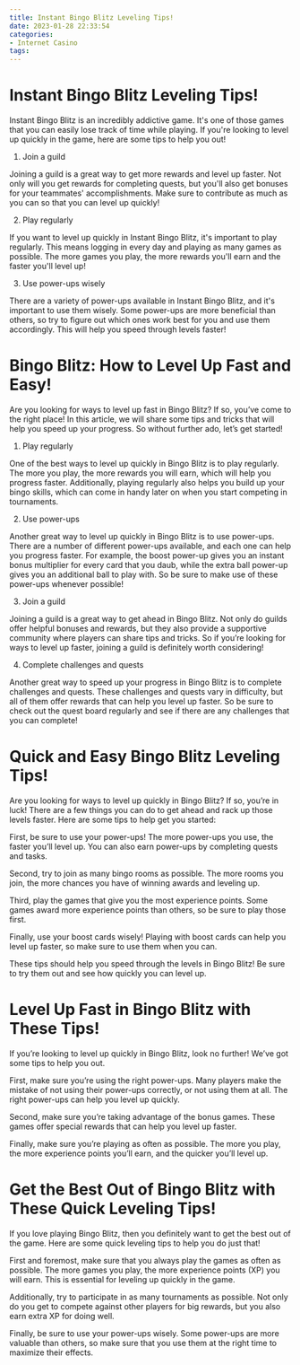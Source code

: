 ```yaml
---
title: Instant Bingo Blitz Leveling Tips!
date: 2023-01-28 22:33:54
categories:
- Internet Casino
tags:
---
```



# Instant Bingo Blitz Leveling Tips!

Instant Bingo Blitz is an incredibly addictive game. It's one of those games that you can easily lose track of time while playing. If you're looking to level up quickly in the game, here are some tips to help you out!

1. Join a guild

Joining a guild is a great way to get more rewards and level up faster. Not only will you get rewards for completing quests, but you'll also get bonuses for your teammates' accomplishments. Make sure to contribute as much as you can so that you can level up quickly!

2. Play regularly

If you want to level up quickly in Instant Bingo Blitz, it's important to play regularly. This means logging in every day and playing as many games as possible. The more games you play, the more rewards you'll earn and the faster you'll level up!

3. Use power-ups wisely

There are a variety of power-ups available in Instant Bingo Blitz, and it's important to use them wisely. Some power-ups are more beneficial than others, so try to figure out which ones work best for you and use them accordingly. This will help you speed through levels faster!

# Bingo Blitz: How to Level Up Fast and Easy!

Are you looking for ways to level up fast in Bingo Blitz? If so, you’ve come to the right place! In this article, we will share some tips and tricks that will help you speed up your progress. So without further ado, let’s get started!

1. Play regularly

One of the best ways to level up quickly in Bingo Blitz is to play regularly. The more you play, the more rewards you will earn, which will help you progress faster. Additionally, playing regularly also helps you build up your bingo skills, which can come in handy later on when you start competing in tournaments.

2. Use power-ups

Another great way to level up quickly in Bingo Blitz is to use power-ups. There are a number of different power-ups available, and each one can help you progress faster. For example, the boost power-up gives you an instant bonus multiplier for every card that you daub, while the extra ball power-up gives you an additional ball to play with. So be sure to make use of these power-ups whenever possible!

3. Join a guild

Joining a guild is a great way to get ahead in Bingo Blitz. Not only do guilds offer helpful bonuses and rewards, but they also provide a supportive community where players can share tips and tricks. So if you’re looking for ways to level up faster, joining a guild is definitely worth considering!

4. Complete challenges and quests

Another great way to speed up your progress in Bingo Blitz is to complete challenges and quests. These challenges and quests vary in difficulty, but all of them offer rewards that can help you level up faster. So be sure to check out the quest board regularly and see if there are any challenges that you can complete!

# Quick and Easy Bingo Blitz Leveling Tips!

Are you looking for ways to level up quickly in Bingo Blitz? If so, you’re in luck! There are a few things you can do to get ahead and rack up those levels faster. Here are some tips to help get you started:

First, be sure to use your power-ups! The more power-ups you use, the faster you’ll level up. You can also earn power-ups by completing quests and tasks.

Second, try to join as many bingo rooms as possible. The more rooms you join, the more chances you have of winning awards and leveling up.

Third, play the games that give you the most experience points. Some games award more experience points than others, so be sure to play those first.

Finally, use your boost cards wisely! Playing with boost cards can help you level up faster, so make sure to use them when you can.

These tips should help you speed through the levels in Bingo Blitz! Be sure to try them out and see how quickly you can level up.

# Level Up Fast in Bingo Blitz with These Tips!

If you’re looking to level up quickly in Bingo Blitz, look no further! We’ve got some tips to help you out.

First, make sure you’re using the right power-ups. Many players make the mistake of not using their power-ups correctly, or not using them at all. The right power-ups can help you level up quickly.

Second, make sure you’re taking advantage of the bonus games. These games offer special rewards that can help you level up faster.

Finally, make sure you’re playing as often as possible. The more you play, the more experience points you’ll earn, and the quicker you’ll level up.

# Get the Best Out of Bingo Blitz with These Quick Leveling Tips!

If you love playing Bingo Blitz, then you definitely want to get the best out of the game. Here are some quick leveling tips to help you do just that!

First and foremost, make sure that you always play the games as often as possible. The more games you play, the more experience points (XP) you will earn. This is essential for leveling up quickly in the game.

Additionally, try to participate in as many tournaments as possible. Not only do you get to compete against other players for big rewards, but you also earn extra XP for doing well.

Finally, be sure to use your power-ups wisely. Some power-ups are more valuable than others, so make sure that you use them at the right time to maximize their effects.